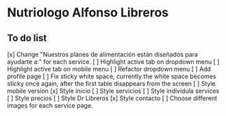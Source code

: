 # Nutriologo Alfonso Libreros

## To do list

[x] Change "Nuestros planes de alimentación están diseñados para ayudarte a:" for each service.
[ ] Highlight active tab on dropdown menu
[ ] Highlight active tab on mobile menu
[ ] Refactor dropdown menu
[ ] Add profile page
[ ] Fix sticky white space, currently the white space becomes sticky once again, after the first table disappears from the screen
[ ] Style mobile version
    [x] Style inicio
    [ ] Style servicios
        [ ] Style individula services
    [ ] Style precios
    [ ] Style Dr Libreros
    [x] Style contacto
[ ] Choose different images for each service page.
